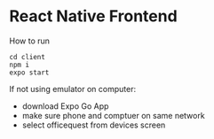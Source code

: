 # React Native Frontend
How to run
```
cd client
npm i
expo start
```

If not using emulator on computer:
- download Expo Go App
- make sure phone and comptuer on same network
- select officequest from devices screen